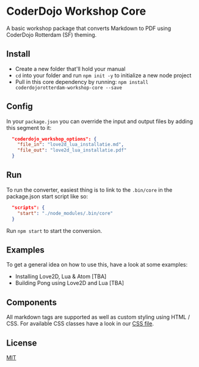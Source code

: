 # CoderDojo Workshop Core

A basic workshop package that converts Markdown to PDF using CoderDojo Rotterdam (SF) theming.

## Install
- Create a new folder that'll hold your manual
- `cd` into your folder and run `npm init -y` to initialize a new node project
- Pull in this core dependency by running:
  `npm install coderdojorotterdam-workshop-core --save`

## Config
In your `package.json` you can override the input and output files by adding this segment to it:

```json
  "coderdojo_workshop_options": {
    "file_in": "love2d_lua_installatie.md",
    "file_out": "love2d_lua_installatie.pdf"
  }
```

## Run
To run the converter, easiest thing is to link to the `.bin/core` in the package.json start script like so:

```json
  "scripts": {
    "start": "./node_modules/.bin/core"
  }
```

Run `npm start` to start the conversion.

## Examples
To get a general idea on how to use this, have a look at some examples:
- Installing Love2D, Lua & Atom [TBA]
- Building Pong using Love2D and Lua [TBA]

## Components
All markdown tags are supported as well as custom styling using HTML / CSS. For available CSS classes have a look in our [CSS file](main.css).

## License
[MIT](LICENSE)
